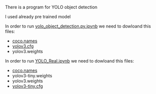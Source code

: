 There is a program for YOLO object detection

I used already pre trained model

In order to run [yolo_object_detection.py.ipynb](https://github.com/AleksandrSidorin/YOLO_Computer_Vision/blob/master/yolo_object_detection.py.ipynb) we need to dowloand this files:

- [coco.names](https://github.com/AleksandrSidorin/YOLO_Computer_Vision/blob/master/coco.names)
- [yolov3.cfg](https://github.com/AleksandrSidorin/YOLO_Computer_Vision/blob/master/yolov3.cfg)
- yolov3.weights

In order to run [YOLO_Real.ipynb](https://github.com/AleksandrSidorin/YOLO_Computer_Vision/blob/master/YOLO_Real.ipynb) we need to dowloand this files:

- [coco.names](https://github.com/AleksandrSidorin/YOLO_Computer_Vision/blob/master/coco.names)
- yolov3-tiny.weights
- yolov3.weights
- [yolov3-tiny.cfg](https://github.com/AleksandrSidorin/YOLO_Computer_Vision/blob/master/yolov3-tiny.cfg)

